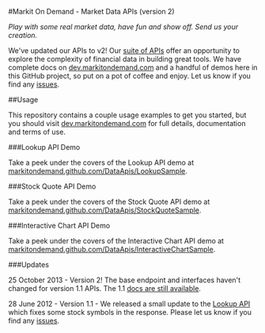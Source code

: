 #Markit On Demand - Market Data APIs (version 2)

_Play with some real market data, have fun and show off. Send us your creation._

We've updated our APIs to v2! Our [suite of APIs](http://dev.markitondemand.com/) offer an opportunity to explore the complexity of financial data in building great tools. We have complete docs on [dev.markitondemand.com](http://dev.markitondemand.com/) and a handful of demos here in this GitHub project, so put on a pot of coffee and enjoy. Let us know if you find any [issues](https://github.com/markitondemand/DataApis/issues).

##Usage

This repository contains a couple usage examples to get you started, but you should visit [dev.markitondemand.com](http://dev.markitondemand.com/) for full details, documentation and terms of use.

###Lookup API Demo

Take a peek under the covers of the Lookup API demo at [markitondemand.github.com/DataApis/LookupSample](http://markitondemand.github.com/DataApis/LookupSample/).

###Stock Quote API Demo

Take a peek under the covers of the Stock Quote API demo at [markitondemand.github.com/DataApis/StockQuoteSample](http://markitondemand.github.com/DataApis/StockQuoteSample/).

###Interactive Chart API Demo

Take a peek under the covers of the Interactive Chart API demo at [markitondemand.github.com/DataApis/InteractiveChartSample](http://markitondemand.github.com/DataApis/InteractiveChartSample/).

###Updates

25 October 2013 - Version 2! The base endpoint and interfaces haven't changed for version 1.1 APIs. The 1.1 [docs are still available](http://dev.markitondemand.com/v1).

28 June 2012 - Version 1.1 - We released a small update to the [Lookup API](http://dev.markitondemand.com/#companylookup) which fixes some stock symbols in the response. Please let us know if you find any [issues](https://github.com/markitondemand/DataApis/issues).